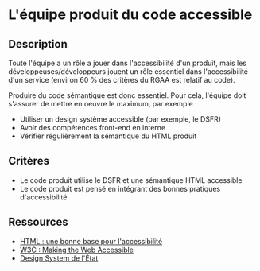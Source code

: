 # L'équipe produit du code accessible

## Description

Toute l'équipe a un rôle a jouer dans l'accessibilité d'un produit,
mais les développeuses/développeurs jouent un rôle essentiel dans
l'accessibilité d'un service (environ 60 % des critères du RGAA est
relatif au code).

Produire du code sémantique est donc essentiel. Pour cela, l'équipe
doit s'assurer de mettre en oeuvre le maximum, par exemple :

- Utiliser un design système accessible (par exemple, le DSFR)
- Avoir des compétences front-end en interne
- Vérifier régulièrement la sémantique du HTML produit

## Critères

- Le code produit utilise le DSFR et une sémantique HTML accessible
- Le code produit est pensé en intégrant des bonnes pratiques d'accessibilité

## Ressources

- [HTML : une bonne base pour l'accessibilité](https://developer.mozilla.org/fr/docs/Learn_web_development/Core/Accessibility/HTML)
- [W3C : Making the Web Accessible](https://www.w3.org/WAI/)
- [Design System de l'État](https://www.systeme-de-design.gouv.fr/)
